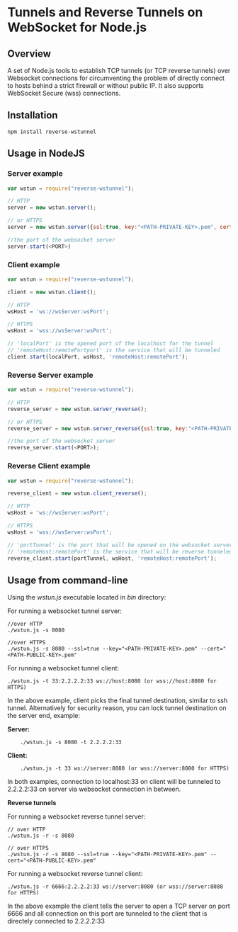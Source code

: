# Tunnels and Reverse Tunnels on WebSocket for Node.js


## Overview

A set of Node.js tools to establish TCP tunnels (or TCP reverse tunnels) over Websocket connections for circumventing the problem of directly connect to hosts behind a strict firewall or without public IP. It also supports WebSocket Secure (wss) connections.

## Installation
```
npm install reverse-wstunnel
```

## Usage in NodeJS

### Server example
```JavaScript
var wstun = require("reverse-wstunnel");

// HTTP
server = new wstun.server();

// or HTTPS
server = new wstun.server({ssl:true, key:"<PATH-PRIVATE-KEY>.pem", cert:"<PATH-PUBLIC-KEY>.pem"});

//the port of the websocket server
server.start(<PORT>)
```
### Client example
```JavaScript
var wstun = require("reverse-wstunnel");

client = new wstun.client();

// HTTP
wsHost = 'ws://wsServer:wsPort';

// HTTPS
wsHost = 'wss://wsServer:wsPort';

// 'localPort' is the opened port of the localhost for the tunnel
// 'remoteHost:remotePortport' is the service that will be tunneled
client.start(localPort, wsHost, 'remoteHost:remotePort');
```

### Reverse Server example
```JavaScript
var wstun = require("reverse-wstunnel");

// HTTP
reverse_server = new wstun.server_reverse();

// or HTTPS
reverse_server = new wstun.server_reverse({ssl:true, key:"<PATH-PRIVATE-KEY>.pem", cert:"<PATH-PUBLIC-KEY>.pem"});

//the port of the websocket server
reverse_server.start(<PORT>);

``` 
### Reverse Client example
```JavaScript   
var wstun = require("reverse-wstunnel");

reverse_client = new wstun.client_reverse();

// HTTP
wsHost = 'ws://wsServer:wsPort';

// HTTPS
wsHost = 'wss://wsServer:wsPort';

// 'portTunnel' is the port that will be opened on the websocket server
// 'remoteHost:remotePort' is the service that will be reverse tunneled
reverse_client.start(portTunnel, wsHost, 'remoteHost:remotePort');
```



## Usage from command-line
Using the *wstun.js* executable located in *bin* directory:

For running a websocket tunnel server:  

    //over HTTP
    ./wstun.js -s 8080

    //over HTTPS
    ./wstun.js -s 8080 --ssl=true --key="<PATH-PRIVATE-KEY>.pem" --cert="<PATH-PUBLIC-KEY>.pem"

For running a websocket tunnel client: 

    ./wstun.js -t 33:2.2.2.2:33 ws://host:8080 (or wss://host:8080 for HTTPS)

In the above example, client picks the final tunnel destination, similar to ssh tunnel.  Alternatively for security reason, you can lock tunnel destination on the server end, example:

**Server:**
        
        ./wstun.js -s 8080 -t 2.2.2.2:33

**Client:**
        
        ./wstun.js -t 33 ws://server:8080 (or wss://server:8080 for HTTPS)

In both examples, connection to localhost:33 on client will be tunneled to 2.2.2.2:33 on server via websocket connection in between.


**Reverse tunnels**

For running a websocket reverse tunnel server:

    // over HTTP
    ./wstun.js -r -s 8080

    // over HTTPS
    ./wstun.js -r -s 8080 --ssl=true --key="<PATH-PRIVATE-KEY>.pem" --cert="<PATH-PUBLIC-KEY>.pem"

For running a websocket reverse tunnel client:

    ./wstun.js -r 6666:2.2.2.2:33 ws://server:8080 (or wss://server:8080 for HTTPS)

In the above example the client tells the server to open a TCP server on port 6666 and all connection on this port are tunneled to the client that is directely connected to 2.2.2.2:33
